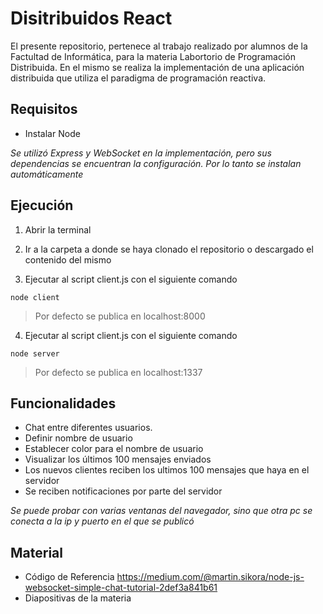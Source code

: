 # Disitribuidos React

El presente repositorio, pertenece al trabajo realizado por alumnos de la Factultad de Informática, para la materia Labortorio de Programación Distribuida. En el mismo se realiza la implementación de una aplicación distribuida que utiliza el paradigma de programación reactiva.

## Requisitos
* Instalar Node

*Se utilizó Express y WebSocket en la implementación, pero sus dependencias se encuentran la configuración. Por lo tanto se instalan automáticamente*

## Ejecución
1. Abrir la terminal

2. Ir a la carpeta a donde se haya clonado el repositorio o descargado el contenido del mismo

3. Ejecutar al script client.js con el siguiente comando
```
node client
```
>Por defecto se publica en localhost:8000

4. Ejecutar al script client.js con el siguiente comando
```
node server
```
>Por defecto se publica en localhost:1337

## Funcionalidades
* Chat entre diferentes usuarios.
* Definir nombre de usuario
* Establecer color para el nombre de usuario
* Visualizar los últimos 100 mensajes enviados
* Los nuevos clientes reciben los ultimos 100 mensajes que haya en el servidor
* Se reciben notificaciones por parte del servidor

*Se puede probar con varias ventanas del navegador, sino que otra pc se conecta a la ip y puerto en el que se publicó*

## Material
* Código de Referencia https://medium.com/@martin.sikora/node-js-websocket-simple-chat-tutorial-2def3a841b61
* Diapositivas de la materia
